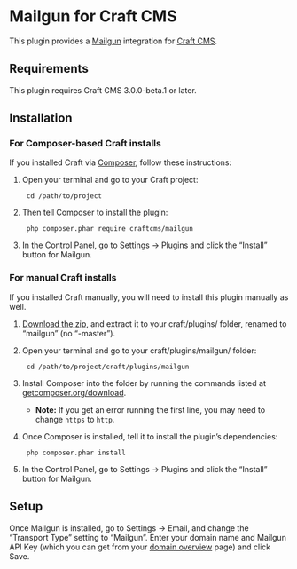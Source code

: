 Mailgun for Craft CMS
=====================

This plugin provides a [Mailgun](http://www.mailgun.com/) integration for [Craft CMS](https://craftcms.com/).


## Requirements

This plugin requires Craft CMS 3.0.0-beta.1 or later.


## Installation

### For Composer-based Craft installs

If you installed Craft via [Composer](https://getcomposer.org/), follow these instructions:

1. Open your terminal and go to your Craft project:

        cd /path/to/project

2. Then tell Composer to install the plugin:

        php composer.phar require craftcms/mailgun

3. In the Control Panel, go to Settings → Plugins and click the “Install” button for Mailgun.


### For manual Craft installs

If you installed Craft manually, you will need to install this plugin manually as well.

1. [Download the zip](https://github.com/craftcms/mailgun/archive/master.zip), and extract it to your craft/plugins/ folder, renamed to “mailgun” (no “-master”).
2. Open your terminal and go to your craft/plugins/mailgun/ folder:

        cd /path/to/project/craft/plugins/mailgun 

3. Install Composer into the folder by running the commands listed at [getcomposer.org/download](https://getcomposer.org/download/).
    - **Note:** If you get an error running the first line, you may need to change `https` to `http`.

4. Once Composer is installed, tell it to install the plugin’s dependencies:

        php composer.phar install

5. In the Control Panel, go to Settings → Plugins and click the “Install” button for Mailgun.

## Setup

Once Mailgun is installed, go to Settings → Email, and change the “Transport Type” setting to “Mailgun”. Enter your domain name and Mailgun API Key (which you can get from your [domain overview](https://mailgun.com/app/domains) page) and click Save.

